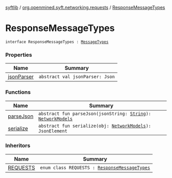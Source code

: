 [syftlib](../../index.md) / [org.openmined.syft.networking.requests](../index.md) / [ResponseMessageTypes](./index.md)

# ResponseMessageTypes

`interface ResponseMessageTypes : `[`MessageTypes`](../-message-types/index.md)

### Properties

| Name | Summary |
|---|---|
| [jsonParser](json-parser.md) | `abstract val jsonParser: Json` |

### Functions

| Name | Summary |
|---|---|
| [parseJson](parse-json.md) | `abstract fun parseJson(jsonString: `[`String`](https://kotlinlang.org/api/latest/jvm/stdlib/kotlin/-string/index.html)`): `[`NetworkModels`](../../org.openmined.syft.networking.datamodels/-network-models/index.md) |
| [serialize](serialize.md) | `abstract fun serialize(obj: `[`NetworkModels`](../../org.openmined.syft.networking.datamodels/-network-models/index.md)`): JsonElement` |

### Inheritors

| Name | Summary |
|---|---|
| [REQUESTS](../-r-e-q-u-e-s-t-s/index.md) | `enum class REQUESTS : `[`ResponseMessageTypes`](./index.md) |
